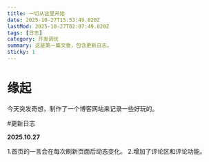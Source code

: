 ```yaml
---
title: 一切从这里开始
date: 2025-10-27T15:53:49.820Z
lastMod: 2025-10-27T02:07:49.820Z
tags: [日志]
category: 开发调优
summary: 这是第一篇文章，包含更新日志。
sticky: 1
---
```


# 缘起
今天突发奇想，制作了一个博客网站来记录一些好玩的。


#更新日志


**2025.10.27**


1.首页的一言会在每次刷新页面后动态变化。
2.增加了评论区和评论功能。
